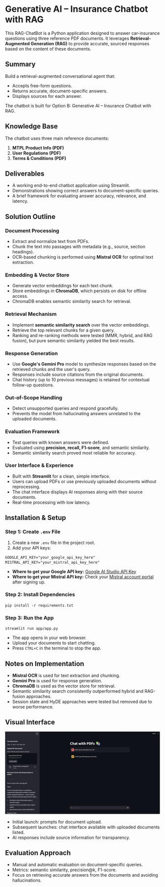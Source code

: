 # Generative AI – Insurance Chatbot with RAG

This RAG-ChatBot is a Python application designed to answer car-insurance questions using three reference PDF documents. It leverages **Retrieval-Augmented Generation (RAG)** to provide accurate, sourced responses based on the content of these documents.

## Summary

Build a retrieval-augmented conversational agent that:

* Accepts free-form questions.
* Returns accurate, document-specific answers.
* Displays sources for each answer.

The chatbot is built for Option B: Generative AI – Insurance Chatbot with RAG.

## Knowledge Base

The chatbot uses three main reference documents:

1. **MTPL Product Info (PDF)**
2. **User Regulations (PDF)**
3. **Terms & Conditions (PDF)**

## Deliverables

* A working end-to-end chatbot application using Streamlit.
* Demonstrations showing correct answers to document-specific queries.
* A brief framework for evaluating answer accuracy, relevance, and latency.

## Solution Outline

### Document Processing

* Extract and normalize text from PDFs.
* Chunk the text into passages with metadata (e.g., source, section headings).
* OCR-based chunking is performed using **Mistral OCR** for optimal text extraction.

### Embedding & Vector Store

* Generate vector embeddings for each text chunk.
* Store embeddings in **ChromaDB**, which persists on disk for offline access.
* ChromaDB enables semantic similarity search for retrieval.

### Retrieval Mechanism

* Implement **semantic similarity search** over the vector embeddings.
* Retrieve the top relevant chunks for a given query.
* Ranking and re-ranking methods were tested (MMR, hybrid, and RAG fusion), but pure semantic similarity yielded the best results.

### Response Generation

* Use **Google's Gemini Pro** model to synthesize responses based on the retrieved chunks and the user's query.
* Responses include source citations from the original documents.
* Chat history (up to 10 previous messages) is retained for contextual follow-up questions.

### Out-of-Scope Handling

* Detect unsupported queries and respond gracefully.
* Prevents the model from hallucinating answers unrelated to the uploaded documents.

### Evaluation Framework

* Test queries with known answers were defined.
* Evaluated using **precision, recall, F1-score**, and semantic similarity.
* Semantic similarity search proved most reliable for accuracy.

### User Interface & Experience

* Built with **Streamlit** for a clean, simple interface.
* Users can upload PDFs or use previously uploaded documents without reprocessing.
* The chat interface displays AI responses along with their source documents.
* Real-time processing with low latency.

## Installation & Setup

### Step 1: Create `.env` File

1. Create a new `.env` file in the project root.
2. Add your API keys:

```shell
GOOGLE_API_KEY="your_google_api_key_here"
MISTRAL_API_KEY="your_mistral_api_key_here"
```

* **Where to get your Google API key:** [Google AI Studio API Key](https://aistudio.google.com/app/apikey)
* **Where to get your Mistral API key:** Check your [Mistral account portal](https://console.mistral.ai/api-keys) after signing up.

### Step 2: Install Dependencies

```shell
pip install -r requirements.txt
```

### Step 3: Run the App

```shell
streamlit run app/app.py
```

* The app opens in your web browser.
* Upload your documents to start chatting.
* Press `CTRL+C` in the terminal to stop the app.

## Notes on Implementation

* **Mistral OCR** is used for text extraction and chunking.
* **Gemini Pro** is used for response generation.
* **ChromaDB** is used as the vector store for retrieval.
* Semantic similarity search consistently outperformed hybrid and RAG-fusion approaches.
* Session state and HyDE approaches were tested but removed due to worse performance.

## Visual Interface

![project_schema](Images/interface.png)

* Initial launch: prompts for document upload.
* Subsequent launches: chat interface available with uploaded documents listed.
* AI responses include source information for transparency.

## Evaluation Approach

* Manual and automatic evaluation on document-specific queries.
* Metrics: semantic similarity, precision@k, F1-score.
* Focus on retrieving accurate answers from the documents and avoiding hallucinations.
